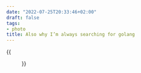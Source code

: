 ```yaml
---
date: "2022-07-25T20:33:46+02:00"
draft: false
tags:
- photo
title: Also why I’m always searching for golang
---
```


{{<figure alt="Also why I’m always searching for golang "
src="/images/2022-07-25-Also-why-I’m-always-searching-for-golang-.jpg" width="1280">}}
